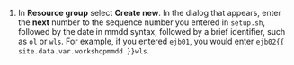 1. In **Resource group** select **Create new**.  In the dialog that appears, enter the **next** number to the sequence number you entered in `setup.sh`, followed by the date in mmdd syntax, followed by a brief identifier, such as `ol` or `wls`.  For example, if you entered `ejb01`, you would enter `ejb02{{ site.data.var.workshopmmdd }}wls`.
